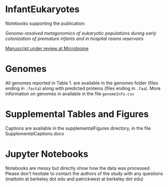 # InfantEukaryotes
Notebooks supporting the publication: 

*Genome-resolved metagenomics of eukaryotic populations during early colonization of premature infants and in hospital rooms reservoirs*

[Manuscript under review at Microbiome](https://www.youtube.com/watch?v=dQw4w9WgXcQ)

# Genomes

All genomes reported in Table 1. are available in the genomes folder (files ending in `.fasta`) along with predicted proteins (files ending in `.faa`). More information on genomes in available in the file `genomeInfo.csv`

# Supplemental Tables and Figures 

Captions are available in the supplementalFigures directory, in the file SupplementalCaptions.docx

# Jupyter Notebooks

Notebooks are messy but directly show how the data was processed. Please don't hesitate to contact the authors of the study with any questions (mattolm at berkeley dot edu and patrickwest at berkeley dot edu)

